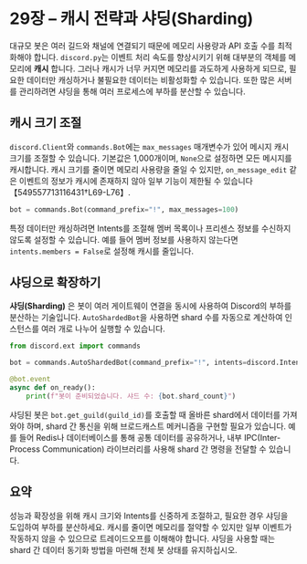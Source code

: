# 29장 – 캐시 전략과 샤딩(Sharding)

대규모 봇은 여러 길드와 채널에 연결되기 때문에 메모리 사용량과 API 호출 수를 최적화해야 합니다. `discord.py`는 이벤트 처리 속도를 향상시키기 위해 대부분의 객체를 메모리에 **캐시** 합니다. 그러나 캐시가 너무 커지면 메모리를 과도하게 사용하게 되므로, 필요한 데이터만 캐싱하거나 불필요한 데이터는 비활성화할 수 있습니다. 또한 많은 서버를 관리하려면 샤딩을 통해 여러 프로세스에 부하를 분산할 수 있습니다.

## 캐시 크기 조절

`discord.Client`와 `commands.Bot`에는 `max_messages` 매개변수가 있어 메시지 캐시 크기를 조절할 수 있습니다. 기본값은 1,000개이며, `None`으로 설정하면 모든 메시지를 캐시합니다. 캐시 크기를 줄이면 메모리 사용량을 줄일 수 있지만, `on_message_edit` 같은 이벤트의 정보가 캐시에 존재하지 않아 일부 기능이 제한될 수 있습니다【549557713116431†L69-L76】.

```python
bot = commands.Bot(command_prefix="!", max_messages=100)
```

특정 데이터만 캐싱하려면 Intents를 조절해 멤버 목록이나 프리센스 정보를 수신하지 않도록 설정할 수 있습니다. 예를 들어 멤버 정보를 사용하지 않는다면 `intents.members = False`로 설정해 캐시를 줄입니다.

## 샤딩으로 확장하기

**샤딩(Sharding)** 은 봇이 여러 게이트웨이 연결을 동시에 사용하여 Discord의 부하를 분산하는 기술입니다. `AutoShardedBot`을 사용하면 shard 수를 자동으로 계산하여 인스턴스를 여러 개로 나누어 실행할 수 있습니다.

```python
from discord.ext import commands

bot = commands.AutoShardedBot(command_prefix="!", intents=discord.Intents.default())

@bot.event
async def on_ready():
    print(f"봇이 준비되었습니다. 샤드 수: {bot.shard_count}")
```

샤딩된 봇은 `bot.get_guild(guild_id)`를 호출할 때 올바른 shard에서 데이터를 가져와야 하며, shard 간 통신을 위해 브로드캐스트 메커니즘을 구현할 필요가 있습니다. 예를 들어 Redis나 데이터베이스를 통해 공통 데이터를 공유하거나, 내부 IPC(Inter-Process Communication) 라이브러리를 사용해 shard 간 명령을 전달할 수 있습니다.

## 요약

성능과 확장성을 위해 캐시 크기와 Intents를 신중하게 조절하고, 필요한 경우 샤딩을 도입하여 부하를 분산하세요. 캐시를 줄이면 메모리를 절약할 수 있지만 일부 이벤트가 작동하지 않을 수 있으므로 트레이드오프를 이해해야 합니다. 샤딩을 사용할 때는 shard 간 데이터 동기화 방법을 마련해 전체 봇 상태를 유지하십시오.

